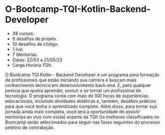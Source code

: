# O-Bootcamp-TQI-Kotlin-Backend-Developer
- 38 cursos.
- 6 desafios de projeto.
- 10 desafios de código.
- 1 live.
- 7 Mentorias.
- Datas: 22/03 a 21/05/23
- Carga Horária 112h.


O Bootcamp TQI Kotlin - Backend Developer é um programa para formação de profissionais que estão iniciando sua carreira e buscam mais conhecimento técnico em desenvolvimento back-end. E, para qualquer pessoa que queira aprender, evoluir e se tornar um profissional de tecnologia. O programa conta com mais de 100 horas de experiências educacionais, incluindo atividades didáticas e, também, desafios práticos para que você tenha o aprendizado completo. Além disso, para tornar sua jornada ainda mais completa, você terá a oportunidade de assistir mentorias ao vivo com os(as) experts da TQI! Os melhores classificados no Bootcamp serão selecionados para seguir nas fases seguintes do processo seletivo de contratação.
